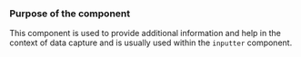 ### Purpose of the component
This component is used to provide additional information and help in the context of data capture and is usually used within the `inputter` component.